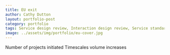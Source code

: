 ```yaml
---
title: EU exit
author: Cathy Dutton
layout: portfolio-post
category: portfolio
tags: Service design review, Interaction design review, Service standard assessments, Coaching
image: ../assets/img/portfolio/eu-cover.jpg
---
```


<p class="highlight-quote">
    Number of projects initiated
    Timescales
    volume increases
</p>



<!-- <h2 class="heading">My role</h2>


<h3 class="heading">Understanding the existing service</h3> -->











